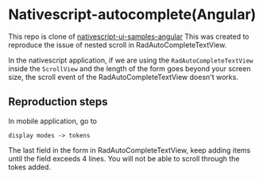 # Nativescript-autocomplete(Angular)
This repo is clone of [nativescript-ui-samples-angular](https://github.com/NativeScript/nativescript-ui-samples-angular/tree/master/autocomplete )
 This was created to reproduce the issue of nested scroll in RadAutoCompleteTextView.

 In the nativescript application, if we are using the `RadAutoCompleteTextView` inside the `ScrollView` and the length of the form goes beyond your screen size, the scroll event of the RadAutoCompleteTextView doesn't works.

## Reproduction steps

 In mobile application, go to
 ```
display modes -> tokens
 ```
The last field in the form in RadAutoCompleteTextView, keep adding items until the field exceeds 4 lines.
You will not be able to scroll through the tokes added.